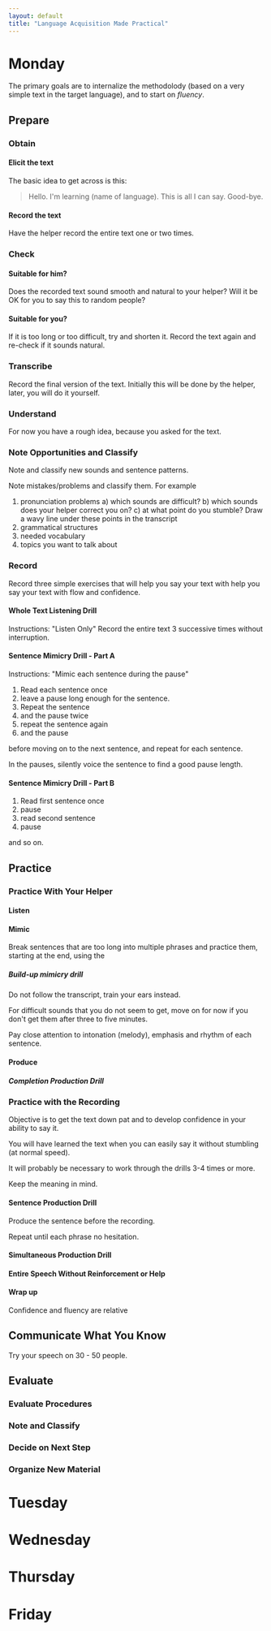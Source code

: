```yaml
---
layout: default
title: "Language Acquisition Made Practical"
---
```


# Monday

The primary goals are to internalize the methodolody (based on a very simple text in the target language), and to start on *fluency*.

## Prepare

### Obtain
#### Elicit the text
The basic idea to get across is this:
> Hello.
> I'm learning (name of language).
> This is all I can say.
> Good-bye.

#### Record the text

Have the helper record the entire text one or two times.

### Check
#### Suitable for him?
Does the recorded text sound smooth and natural to your helper? Will it be OK for you to say this to random people?
#### Suitable for you?
If it is too long or too difficult, try and shorten it.
Record the text again and re-check if it sounds natural.
### Transcribe
Record the final version of the text. Initially this will be done by the helper, later, you will do it yourself.
### Understand
For now you have a rough idea, because you asked for the text.
### Note Opportunities and Classify
Note and classify new sounds and sentence patterns.

Note mistakes/problems and classify them. For example

1. pronunciation problems
  a) which sounds are difficult?
  b) which sounds does your helper correct you on?
  c) at what point do you stumble?
Draw a wavy line under these points in the transcript
2. grammatical structures
3. needed vocabulary
4. topics you want to talk about

### Record

Record three simple exercises that will help you say your text with help you say your text with flow and confidence.

#### Whole Text Listening Drill
Instructions: "Listen Only"
Record the entire text 3 successive times without interruption.

#### Sentence Mimicry Drill - Part A
Instructions: "Mimic each sentence during the pause"
1. Read each sentence once
2. leave a pause long enough for the sentence.
2. Repeat the sentence
4. and the pause twice
5. repeat the sentence again
6. and the pause 

before moving on to the next sentence, and repeat for each sentence.

In the pauses, silently voice the sentence to find a good pause length.
#### Sentence Mimicry Drill - Part B
1. Read first sentence once
2. pause 
3. read second sentence
4. pause

and so on.

## Practice

### Practice With Your Helper

#### Listen

#### Mimic

Break sentences that are too long into multiple phrases and practice them, starting at the end, using the 
##### Build-up mimicry drill

Do not follow the transcript, train your ears instead.

For difficult sounds that you do not seem to get, move on for now if you don't get them after three to five minutes.

Pay close attention to intonation (melody), emphasis and rhythm of each sentence.

#### Produce

##### Completion Production Drill

### Practice with the Recording

Objective is to get the text down pat and to develop confidence in your ability to say it.

You will have learned the text when you can easily say it without stumbling (at normal speed).

It will probably be necessary to work through the drills 3-4 times or more.

Keep the meaning in mind.

#### Sentence Production Drill
Produce the sentence before the recording.

Repeat until each phrase no hesitation.

#### Simultaneous Production Drill

#### Entire Speech Without Reinforcement or Help

#### Wrap up

Confidence and fluency are relative

## Communicate What You Know

Try your speech on 30 - 50 people.

## Evaluate

### Evaluate Procedures

### Note and Classify

### Decide on Next Step

### Organize New Material
# Tuesday
# Wednesday
# Thursday
# Friday
